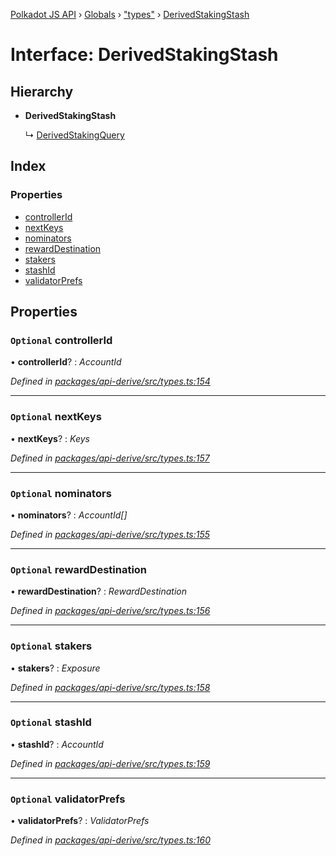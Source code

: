 [Polkadot JS API](../README.md) › [Globals](../globals.md) › ["types"](../modules/_types_.md) › [DerivedStakingStash](_types_.derivedstakingstash.md)

# Interface: DerivedStakingStash

## Hierarchy

* **DerivedStakingStash**

  ↳ [DerivedStakingQuery](_types_.derivedstakingquery.md)

## Index

### Properties

* [controllerId](_types_.derivedstakingstash.md#optional-controllerid)
* [nextKeys](_types_.derivedstakingstash.md#optional-nextkeys)
* [nominators](_types_.derivedstakingstash.md#optional-nominators)
* [rewardDestination](_types_.derivedstakingstash.md#optional-rewarddestination)
* [stakers](_types_.derivedstakingstash.md#optional-stakers)
* [stashId](_types_.derivedstakingstash.md#optional-stashid)
* [validatorPrefs](_types_.derivedstakingstash.md#optional-validatorprefs)

## Properties

### `Optional` controllerId

• **controllerId**? : *AccountId*

*Defined in [packages/api-derive/src/types.ts:154](https://github.com/polkadot-js/api/blob/53959d482/packages/api-derive/src/types.ts#L154)*

___

### `Optional` nextKeys

• **nextKeys**? : *Keys*

*Defined in [packages/api-derive/src/types.ts:157](https://github.com/polkadot-js/api/blob/53959d482/packages/api-derive/src/types.ts#L157)*

___

### `Optional` nominators

• **nominators**? : *AccountId[]*

*Defined in [packages/api-derive/src/types.ts:155](https://github.com/polkadot-js/api/blob/53959d482/packages/api-derive/src/types.ts#L155)*

___

### `Optional` rewardDestination

• **rewardDestination**? : *RewardDestination*

*Defined in [packages/api-derive/src/types.ts:156](https://github.com/polkadot-js/api/blob/53959d482/packages/api-derive/src/types.ts#L156)*

___

### `Optional` stakers

• **stakers**? : *Exposure*

*Defined in [packages/api-derive/src/types.ts:158](https://github.com/polkadot-js/api/blob/53959d482/packages/api-derive/src/types.ts#L158)*

___

### `Optional` stashId

• **stashId**? : *AccountId*

*Defined in [packages/api-derive/src/types.ts:159](https://github.com/polkadot-js/api/blob/53959d482/packages/api-derive/src/types.ts#L159)*

___

### `Optional` validatorPrefs

• **validatorPrefs**? : *ValidatorPrefs*

*Defined in [packages/api-derive/src/types.ts:160](https://github.com/polkadot-js/api/blob/53959d482/packages/api-derive/src/types.ts#L160)*
